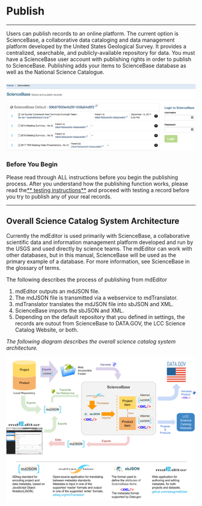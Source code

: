 # Publish

---

Users can publish records to an online platform. The current option is ScienceBase, a collaborative data cataloging and data management platform developed by the United States Geological Survey. It provides a centralized, searchable, and publicly-available repository for data. You must have a ScienceBase user account with publishing rights in order to publish to ScienceBase. Publishing adds your items to ScienceBase database as well as the National Science Catalogue.

### ![](/assets/publish_screenshot_overview.png)

### Before You Begin

Please read through ALL instructions before you begin the publishing process. After you understand how the publishing function works, please read the[** testing instructions**](/publish/instructions-for-testing-publishing.md) and proceed with testing a record before you try to publish any of your real records.

---

## Overall Science Catalog System Architecture

Currently the mdEditor is used primarily with ScienceBase, a collaborative scientific data and information management platform developed and run by the USGS and used directly by science teams. The mdEditor can work with other databases, but in this manual, ScienceBase will be used as the primary example of a database. For more information, see ScienceBase in the glossary of terms.

The following describes the process of publishing from mdEditor

1. mdEditor outputs an mdJSON file.
2. The mdJSON file is transmitted via a webservice to mdTranslator.
3. mdTranslator translates the mdJSON file into sbJSON and XML.
4. ScienceBase imports the sbJSON and XML.
5. Depending on the default repository that you defined in settings, the records are outout from ScienceBase to DATA.GOV, the LCC Science Catalog Website, or both.

_The following diagram describes the overall science catalog system architecture._

![](/assets/science_catalog_system_architecture.png)


